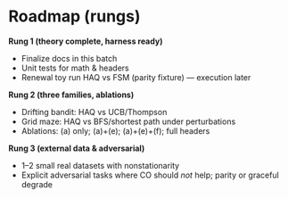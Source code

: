 # Roadmap (rungs)

**Rung 1 (theory complete, harness ready)**
- Finalize docs in this batch
- Unit tests for math & headers
- Renewal toy run HAQ vs FSM (parity fixture) — execution later

**Rung 2 (three families, ablations)**
- Drifting bandit: HAQ vs UCB/Thompson
- Grid maze: HAQ vs BFS/shortest path under perturbations
- Ablations: (a) only; (a)+(e); (a)+(e)+(f); full headers

**Rung 3 (external data & adversarial)**
- 1–2 small real datasets with nonstationarity
- Explicit adversarial tasks where CO should *not* help; parity or graceful degrade
